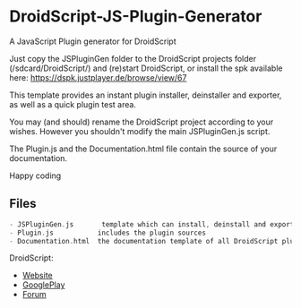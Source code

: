 # DroidScript-JS-Plugin-Generator
A JavaScript Plugin generator for DroidScript

Just copy the JSPluginGen folder to the DroidScript projects folder (/sdcard/DroidScript/) and (re)start DroidScript, or install the spk available here: https://dspk.justplayer.de/browse/view/67

This template provides an instant plugin installer, deinstaller and exporter, as well as a quick plugin test area.

You may (and should) rename the DroidScript project according to your wishes.
However you shouldn't modify the main JSPluginGen.js script.

The Plugin.js and the Documentation.html file contain the source of your documentation.

Happy coding


Files
-----
```c
- JSPluginGen.js       template which can install, deinstall and export the Plugin
- Plugin.js           includes the plugin sources
- Documentation.html  the documentation template of all DroidScript plugins
```


DroidScript:
- [Website](http://droidscript.org/)
- [GooglePlay](https://play.google.com/store/apps/details?id=com.smartphoneremote.androidscriptfree)
- [Forum](https://groups.google.com/forum/#!forum/androidscript)
